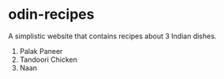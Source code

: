 # odin-recipes
A simplistic website that contains recipes about 3 Indian dishes.
1. Palak Paneer
2. Tandoori Chicken
3. Naan
